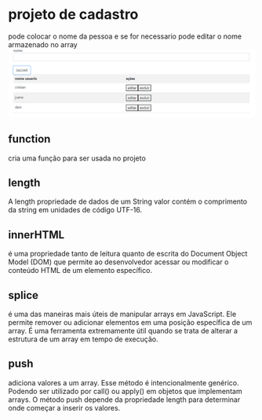 # projeto de cadastro
pode colocar o nome da pessoa e se for necessario pode editar o nome armazenado no array
<img src="Captura%20de%20tela%202024-08-09%20110748.png" alt="imagem do projeto">

## function
cria uma função para ser usada no projeto 

## length
A length propriedade de dados de um String valor contém o comprimento da string em unidades de código UTF-16.

## innerHTML
é uma propriedade tanto de leitura quanto de escrita do Document Object Model (DOM) que permite ao desenvolvedor acessar ou modificar o conteúdo HTML de um elemento específico.

## splice
é uma das maneiras mais úteis de manipular arrays em JavaScript. Ele permite remover ou adicionar elementos em uma posição específica de um array. É uma ferramenta extremamente útil quando se trata de alterar a estrutura de um array em tempo de execução.

## push
 adiciona valores a um array. Esse método é intencionalmente genérico. Podendo ser utilizado por call() ou apply() em objetos que implementam arrays. O método push depende da propriedade length para determinar onde começar a inserir os valores.